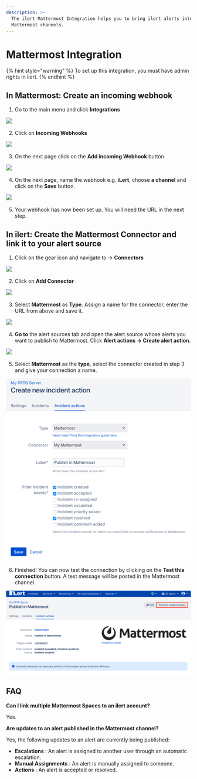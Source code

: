 ```yaml
---
description: >-
  The ilert Mattermost Integration helps you to bring ilert alerts into your
  Mattermost channels.
---
```


# Mattermost Integration

{% hint style="warning" %}
To set up this integration, you must have admin rights in ilert.
{% endhint %}

## In Mattermost: Create an incoming webhook <a href="#add-to-channel" id="add-to-channel"></a>

1. Go to the main menu and click **Integrations**

![](../.gitbook/assets/Screenshot\_07\_02\_21\_\_16\_44.png)

2. Click on **Incoming Webhooks**

![](../.gitbook/assets/Screenshot\_07\_02\_21\_\_16\_45.png)

3. On the next page click on the **Add incoming Webhook** button

![](../.gitbook/assets/Screenshot\_07\_02\_21\_\_16\_47.png)

4. On the next page, name the webhook e.g. **iLert**, choose **a channel** and click on the **Save** button.

![](../.gitbook/assets/Screenshot\_07\_02\_21\_\_16\_49.png)

5. Your webhook has now been set up. You will need the URL in the next step.

## In ilert: Create the Mattermost Connector and link it to your alert source <a href="#create-alarm-source" id="create-alarm-source"></a>

1. Click on the gear icon and navigate to → **Connectors**

![](<../.gitbook/assets/go\_to\_connectors (3).png>)

2. Click on **Add Connector**

![](<../.gitbook/assets/create\_connector\_button (8).png>)

3. Select **Mattermost** as **Type**. Assign a name for the connector, enter the URL from above and save it.

![](../.gitbook/assets/Screenshot\_07\_02\_21\_\_16\_53.png)

4. **Go to** the alert sources tab and open the alert source whose alerts you want to publish to Mattermost. Click **Alert actions → Create alert action**.

![](<../.gitbook/assets/new\_incident\_action (7) (1).png>)

5. Select **Mattermost** as the **type**, select the connector created in step 3 and give your connection a name.

![](<../.gitbook/assets/iLert (72).png>)

6. Finished! You can now test the connection by clicking on the **Test this connection** button. A test message will be posted in the Mattermost channel.

![](<../.gitbook/assets/iLert (73).png>)

## FAQ <a href="#faq" id="faq"></a>

**Can I link multiple Mattermost Spaces to an ilert account?**

Yes.

**Are updates to an alert published in the Mattermost channel?**

Yes, the following updates to an alert are currently being published:

* **Escalations** : An alert is assigned to another user through an automatic escalation.
* **Manual Assignments** : An alert is manually assigned to someone.
* **Actions** : An alert is accepted or resolved.

